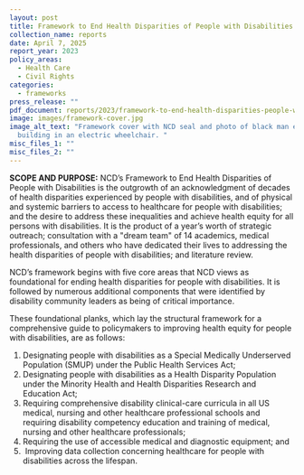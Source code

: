 ```yaml
---
layout: post
title: Framework to End Health Disparities of People with Disabilities
collection_name: reports
date: April 7, 2025
report_year: 2023
policy_areas:
  - Health Care
  - Civil Rights
categories:
  - frameworks
press_release: ""
pdf_document: reports/2023/framework-to-end-health-disparities-people-with-disabilities.pdf
image: images/framework-cover.jpg
image_alt_text: "Framework cover with NCD seal and photo of black man entering a
  building in an electric wheelchair. "
misc_files_1: ""
misc_files_2: ""
---
```

[](https://www.ncd.gov/2022/02/14/ncd-announces-policymaker-blueprint-for-health-equity-for-people-with-disabilities/)**SCOPE AND PURPOSE:** NCD’s Framework to End Health Disparities of People with Disabilities is the outgrowth of an acknowledgment of decades of health disparities experienced by people with disabilities, and of physical and systemic barriers to access to healthcare for people with disabilities; and the desire to address these inequalities and achieve health equity for all persons with disabilities. It is the product of a year’s worth of strategic outreach; consultation with a "dream team" of 14 academics, medical professionals, and others who have dedicated their lives to addressing the health disparities of people with disabilities; and literature review.

NCD’s framework begins with five core areas that NCD views as foundational for ending health disparities for people with disabilities. It is followed by numerous additional components that were identified by disability community leaders as being of critical importance.

These foundational planks, which lay the structural framework for a comprehensive guide to policymakers to improving health equity for people with disabilities, are as follows:

1. Designating people with disabilities as a Special Medically Underserved Population (SMUP) under the Public Health Services Act;
2. Designating people with disabilities as a Health Disparity Population under the Minority Health and Health Disparities Research and Education Act;
3. Requiring comprehensive disability clinical-care curricula in all US medical, nursing and other healthcare professional schools and requiring disability competency education and training of medical, nursing and other healthcare professionals;
4. Requiring the use of accessible medical and diagnostic equipment; and
5.  Improving data collection concerning healthcare for people with disabilities across the lifespan.
